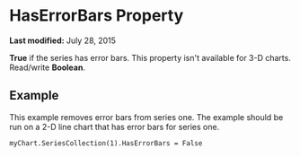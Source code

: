 
# HasErrorBars Property

 **Last modified:** July 28, 2015

 **True** if the series has error bars. This property isn't available for 3-D charts. Read/write **Boolean**.

## Example

This example removes error bars from series one. The example should be run on a 2-D line chart that has error bars for series one.


```
myChart.SeriesCollection(1).HasErrorBars = False
```

